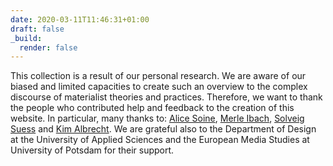 ```yaml
---
date: 2020-03-11T11:46:31+01:00
draft: false
_build:
  render: false
---
```


This collection is a result of our personal research. We are aware of our biased and limited capacities to create such an overview to the complex discourse of materialist theories and practices. Therefore, we want to thank the people who contributed help and feedback to the creation of this website. In particular, many thanks to: <a href="http://www.zem-brandenburg.de/en/sensing/forschungsprojekte/soine.html">Alice Soine</a>, <a href="http://www.merle-ibach.de">Merle Ibach</a>, <a href="https://twitter.com/solveigsuess?lang=en">Solveig Suess</a> and <a href="www.kimalbrecht.de">Kim Albrecht</a>. We are grateful also to the Department of Design at the University of Applied Sciences and the European Media Studies at University of Potsdam for their support.
